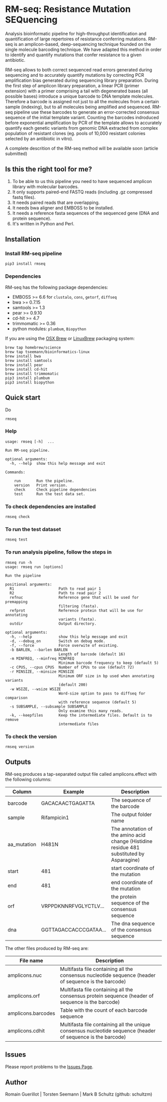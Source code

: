 # RM-seq: Resistance Mutation SEQuencing

Analysis bioinformatic pipeline for high-throughput identification and quantification of large repertoires of resistance conferring mutations.
RM-seq is an amplicon-based, deep-sequencing technique founded on the single molecule barcoding technique. We have adapted this method in order to identify and quantify mutations that confer resistance to a given antibiotic.

RM-seq allows to both correct sequenced read errors generated during sequencing and to accurately quantify mutations by correcting PCR amplification bias generated during sequencing library preparation. During the first step of amplicon library preparation, a linear PCR (primer extension) with a primer comprising a tail with degenerated bases (all possible bases) introduce a unique barcode to DNA template molecules. Therefore a barcode is assigned not just to all the molecules from a certain sample (indexing), but to all molecules being amplified and sequenced. RM-seq pipeline use these barcodes to generate an error-corrected consensus sequence of the initial template variant. Counting the barcodes indroduced before exponential amplification by PCR of the template allows to accurately quantify each genetic variants from genomic DNA extracted from complex population of resistant clones (eg. pools of 10,000 resistant colonies selected by an antibiotic in vitro).

A complete descrition of the RM-seq method will be available soon (article submitted)

## Is this the right tool for me?

1. To be able to us this pipeline you need to have sequenced amplicon library with molecular barcodes.
2. It only supports paired-end FASTQ reads (including .gz compressed fastq files).
3. It needs paired reads that are overlapping.
3. It needs bwa aligner and EMBOSS to be installed.
4. It needs a reference fasta sequences of the sequenced gene (DNA and protein sequence).
4. It's written in Python and Perl.

## Installation

### Install RM-seq pipeline
```
pip3 install rmseq
```
 
### Dependencies
RM-seq has the following package dependencies:
* EMBOSS >= 6.6 for `clustalo`, `cons`, `getorf`, `diffseq`
* bwa >= 0.7.15
* samtools >= 1.3
* pear >= 0.9.10
* cd-hit >= 4.7
* trimmomatic >= 0.36
* python modules: `plumbum`, `Biopython`

If you are using the [OSX Brew](http://brew.sh/) or [LinuxBrew](http://linuxbrew.sh/) packaging system:
```
brew tap homebrew/science
brew tap tseemann/bioinformatics-linux
brew install bwa
brew install samtools
brew install pear
brew install cd-hit
brew install trimmomatic
pip3 install plumbum
pip3 install biopython
```

## Quick start

Do

    rmseq

### Help

    usage: rmseq [-h]  ...

    Run RM-seq pipeline.

    optional arguments:
      -h, --help  show this help message and exit

    Commands:

        run       Run the pipeline.
        version   Print version.
        check     Check pipeline dependencies
        test      Run the test data set.

### To check dependencies are installed

    rmseq check

### To run the test dataset

    rmseq test

### To run analysis pipeline, follow the steps in

    rmseq run -h
    usage: rmseq run [options]

    Run the pipeline

    positional arguments:
      R1                    Path to read pair 1
      R2                    Path to read pair 2
      refnuc                Reference gene that will be used for premapping
                            filtering (fasta).
      refprot               Reference protein that will be use for annotating
                            variants (fasta).
      outdir                Output directory.

    optional arguments:
      -h, --help            show this help message and exit
      -d, --debug_on        Switch on debug mode.
      -f, --force           Force overwite of existing.
      -b BARLEN, --barlen BARLEN
                            Length of barcode (default 16)
      -m MINFREQ, --minfreq MINFREQ
                            Minimum barcode frequency to keep (default 5)
      -c CPUS, --cpus CPUS  Number of CPUs to use (default 72)
      -r MINSIZE, --minsize MINSIZE
                            Minimum ORF size in bp used when annotating variants
                            (default 200)
      -w WSIZE, --wsize WSIZE
                            Word-size option to pass to diffseq for comparison
                            with reference sequence (default 5)
      -s SUBSAMPLE, --subsample SUBSAMPLE
                            Only examine this many reads.
      -k, --keepfiles       Keep the intermediate files. Default is to remove
                            intermediate files

### To check the version

    rmseq version

## Outputs

RM-seq produces a tap-separated output file called amplicons.effect with the following columns:

Column | Example | Description
-------|---------|------------
barcode | GACACAACTGAGATTA | The sequence of the barcode
sample | Rifampicin1 | The output folder name
aa_mutation | H481N | The annotation of the amino acid change (Histidine residue 481 substituted by Asparagine)
start |  481 | start coordinate of the mutation 
end | 481 | end coordinate of the mutation
orf | VRPPDKNNRFVGLYCTLV... | the protein sequence of the consensus sequence
dna | GGTTAGACCACCCGATAA... | The dna sequence of the consensus sequence

The other files produced by RM-seq are:

File name | Description
----------|------------
amplicons.nuc | Multifasta file containing all the consensus nucleotide sequence (header of sequence is the barcode)
amplicons.orf | Multifasta file containing all the consensus protein sequence (header of sequence is the barcode)
amplicons.barcodes | Table with the count of each barcode sequence
amplicons.cdhit | Multifasta file containing all the unique consensus nucleotide sequence (header of sequence is the barcode)


## Issues

Please report problems to the [Issues Page](https://github.com/rguerillot/RM-seq/issues).

## Author

Romain Guerillot | Torsten Seemann | Mark B Schultz (github: schultzm)
